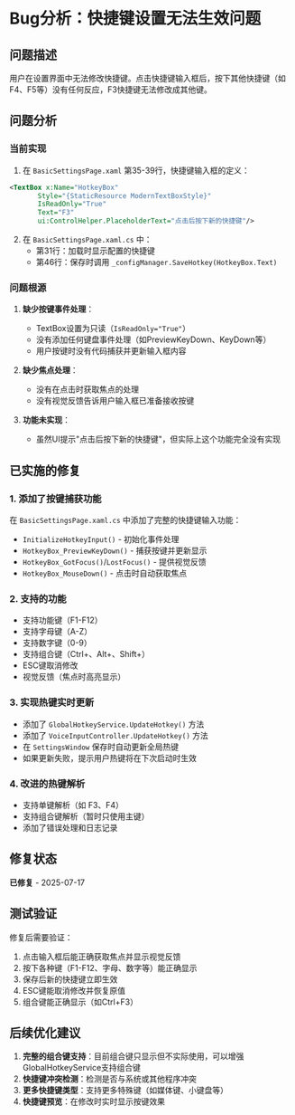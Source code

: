 # Bug分析：快捷键设置无法生效问题

## 问题描述
用户在设置界面中无法修改快捷键。点击快捷键输入框后，按下其他快捷键（如F4、F5等）没有任何反应，F3快捷键无法修改成其他键。

## 问题分析

### 当前实现
1. 在 `BasicSettingsPage.xaml` 第35-39行，快捷键输入框的定义：
```xml
<TextBox x:Name="HotkeyBox" 
       Style="{StaticResource ModernTextBoxStyle}"
       IsReadOnly="True" 
       Text="F3"
       ui:ControlHelper.PlaceholderText="点击后按下新的快捷键"/>
```

2. 在 `BasicSettingsPage.xaml.cs` 中：
   - 第31行：加载时显示配置的快捷键
   - 第46行：保存时调用 `_configManager.SaveHotkey(HotkeyBox.Text)`

### 问题根源
1. **缺少按键事件处理**：
   - TextBox设置为只读（`IsReadOnly="True"`）
   - 没有添加任何键盘事件处理（如PreviewKeyDown、KeyDown等）
   - 用户按键时没有代码捕获并更新输入框内容

2. **缺少焦点处理**：
   - 没有在点击时获取焦点的处理
   - 没有视觉反馈告诉用户输入框已准备接收按键

3. **功能未实现**：
   - 虽然UI提示"点击后按下新的快捷键"，但实际上这个功能完全没有实现

## 已实施的修复

### 1. 添加了按键捕获功能
在 `BasicSettingsPage.xaml.cs` 中添加了完整的快捷键输入功能：
- `InitializeHotkeyInput()` - 初始化事件处理
- `HotkeyBox_PreviewKeyDown()` - 捕获按键并更新显示
- `HotkeyBox_GotFocus()`/`LostFocus()` - 提供视觉反馈
- `HotkeyBox_MouseDown()` - 点击时自动获取焦点

### 2. 支持的功能
- 支持功能键（F1-F12）
- 支持字母键（A-Z）
- 支持数字键（0-9）
- 支持组合键（Ctrl+、Alt+、Shift+）
- ESC键取消修改
- 视觉反馈（焦点时高亮显示）

### 3. 实现热键实时更新
- 添加了 `GlobalHotkeyService.UpdateHotkey()` 方法
- 添加了 `VoiceInputController.UpdateHotkey()` 方法
- 在 `SettingsWindow` 保存时自动更新全局热键
- 如果更新失败，提示用户热键将在下次启动时生效

### 4. 改进的热键解析
- 支持单键解析（如 F3、F4）
- 支持组合键解析（暂时只使用主键）
- 添加了错误处理和日志记录

## 修复状态
**已修复** - 2025-07-17

## 测试验证
修复后需要验证：
1. 点击输入框后能正确获取焦点并显示视觉反馈
2. 按下各种键（F1-F12、字母、数字等）能正确显示
3. 保存后新的快捷键立即生效
4. ESC键能取消修改并恢复原值
5. 组合键能正确显示（如Ctrl+F3）

## 后续优化建议
1. **完整的组合键支持**：目前组合键只显示但不实际使用，可以增强GlobalHotkeyService支持组合键
2. **快捷键冲突检测**：检测是否与系统或其他程序冲突
3. **更多快捷键类型**：支持更多特殊键（如媒体键、小键盘等）
4. **快捷键预览**：在修改时实时显示按键效果